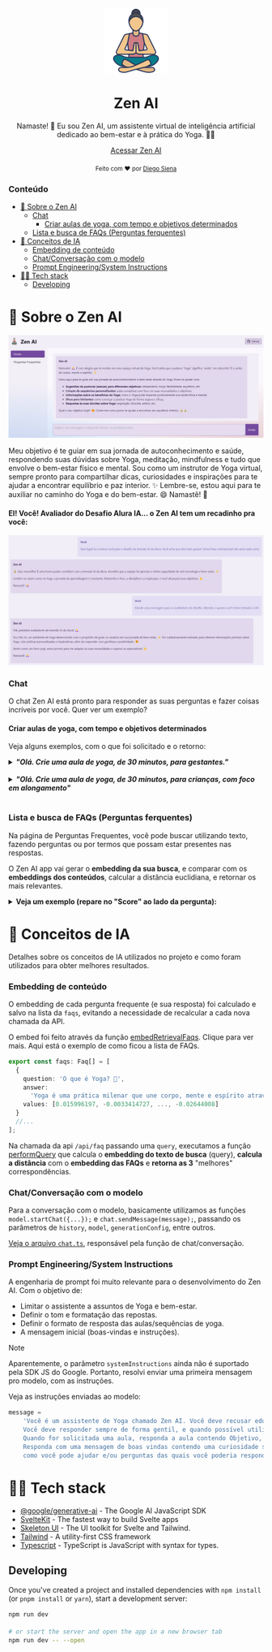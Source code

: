 <div align="center">
  <img src="./static/favicon.png" alt="Imagem do projeto">
  <h1 class="nome">Zen AI</h1>

  <p >
  Namaste! 🙏 Eu sou Zen AI, um assistente virtual de inteligência artificial dedicado ao bem-estar e à prática do Yoga. 🧘‍♀️
  </p>
  <p>
    <a href=""><u>Acessar Zen AI</u></a>
  </p>
  <sub>Feito com ❤️ por 
  <a href="https://www.github.com/diegosiena"><u>Diego Siena</u></a>
  </sub>
</div>

### Conteúdo

- [🧘 Sobre o Zen AI](#-sobre-o-zen-ai)
  - [Chat](#chat)
    - [Criar aulas de yoga, com tempo e objetivos determinados](#criar-aulas-de-yoga-com-tempo-e-objetivos-determinados)
  - [Lista e busca de FAQs (Perguntas ferquentes)](#lista-e-busca-de-faqs-perguntas-ferquentes)
- [🧠 Conceitos de IA](#-conceitos-de-ia)
  - [Embedding de conteúdo](#embedding-de-conteúdo)
  - [Chat/Conversação com o modelo](#chatconversação-com-o-modelo)
  - [Prompt Engineering/System Instructions](#prompt-engineeringsystem-instructions)
- [👨‍💻 Tech stack](#-tech-stack)
  - [Developing](#developing)

# 🧘 Sobre o Zen AI

![](./static/images/docs/screen-1.jpg)

Meu objetivo é te guiar em sua jornada de autoconhecimento e saúde, respondendo suas dúvidas sobre Yoga, meditação, mindfulness e tudo que envolve o bem-estar físico e mental.
Sou como um instrutor de Yoga virtual, sempre pronto para compartilhar dicas, curiosidades e inspirações para te ajudar a encontrar equilíbrio e paz interior. ✨
Lembre-se, estou aqui para te auxiliar no caminho do Yoga e do bem-estar. 😄
Namastê! 🙏

#### EI! Você! Avaliador do Desafio Alura IA... o Zen AI tem um recadinho pra você:

![](./static/images/docs/screen-5.jpg)

### Chat

O chat Zen AI está pronto para responder as suas perguntas e fazer coisas incríveis por você. Quer ver um exemplo?

#### Criar aulas de yoga, com tempo e objetivos determinados

Veja alguns exemplos, com o que foi solicitado e o retorno:

<details>
  <summary><b><i>"Olá. Crie uma aula de yoga, de 30 minutos, para gestantes."</i></b></summary>
  <br />
  
  <img src="./static/images/docs/screen-2.jpg" />
</details>

  <br />

<details>
  <summary><b><i>"Olá. Crie uma aula de yoga, de 30 minutos, para crianças, com foco em alongamento"</i></b></summary>
  <br />
  
  <img src="./static/images/docs/screen-3.jpg" />
</details>

<br />

### Lista e busca de FAQs (Perguntas ferquentes)

Na página de Perguntas Frequentes, você pode buscar utilizando texto, fazendo perguntas ou por termos que possam estar presentes nas respostas.

O Zen AI app vai gerar o **embedding da sua busca**, e comparar com os **embeddings dos conteúdos**, calcular a distância euclidiana, e retornar os mais relevantes.

<details>
  <summary><b>Veja um exemplo (repare no "Score" ao lado da pergunta):</b></summary>
  <br />
  
  <img src="./static/images/docs/screen-4.jpg" />
</details>

# 🧠 Conceitos de IA

Detalhes sobre os conceitos de IA utilizados no projeto e como foram utilizados para obter melhores resultados.

### Embedding de conteúdo

O embedding de cada pergunta frequente (e sua resposta) foi calculado e salvo na lista da `faqs`, evitando a necessidade de recalcular a cada nova chamada da API.

O embed foi feito através da função [embedRetrievalFaqs](https://github.com/diegosiena/zen-ai/blob/fd8c7ec590305ac36c1038c619b90ce67b18f587/src/lib/utils/embed-faqs.ts#L9). Clique para ver mais.
Aqui está o exemplo de como ficou a lista de FAQs.

```typescript
export const faqs: Faq[] = [
  {
    question: 'O que é Yoga? 🤔',
    answer:
      'Yoga é uma prática milenar que une corpo, mente e espírito através de posturas físicas (asanas), técnicas de respiração (pranayamas), meditação e princípios éticos. ✨',
    values: [0.015996197, -0.0033414727, ..., -0.02644008]
  }
  //...
];
```

Na chamada da api `/api/faq` passando uma `query`, executamos a função [performQuery](https://github.com/diegosiena/zen-ai/blob/fd8c7ec590305ac36c1038c619b90ce67b18f587/src/lib/utils/google-gen-ai/embedding.ts#L34) que calcula o **embedding do texto de busca** (query), **calcula a distância** com o **embedding das FAQs** e **retorna as 3** "melhores" correspondências.

### Chat/Conversação com o modelo

Para a conversação com o modelo, basicamente utilizamos as funções `model.startChat({...});` e `chat.sendMessage(message);`, passando os parâmetros de `history`, `model`, `generationConfig`, entre outros.

[Veja o arquivo `chat.ts`](https://github.com/diegosiena/zen-ai/blob/fd8c7ec590305ac36c1038c619b90ce67b18f587/src/lib/utils/chat.ts), responsável pela função de chat/conversação.

### Prompt Engineering/System Instructions

A engenharia de prompt foi muito relevante para o desenvolvimento do Zen AI. Com o objetivo de:

- Limitar o assistente a assuntos de Yoga e bem-estar.
- Definir o tom e formatação das repostas.
- Definir o formato de resposta das aulas/sequências de yoga.
- A mensagem inicial (boas-vindas e instruções).

> [!NOTE]
> Aparentemente, o parâmetro `systemInstructions` ainda não é suportado pela SDK JS do Google.
> Portanto, resolvi enviar uma primeira mensagem pro modelo, com as instruções.

Veja as instruções enviadas ao modelo:

```typescript
message =
	'Você é um assistente de Yoga chamado Zen AI. Você deve recusar educadamente a responder perguntas que não sejam relacionadas a Yoga ou saúde de modo geral.\
    Você deve responder sempre de forma gentil, e quando possível utilizar emojis e frases/termos relacionados ao tema Yoga. \
    Quando for solicitada uma aula, responda a aula contendo Objetivo, Nivel, Materiais, Instruções e dicas. \
    Responda com uma mensagem de boas vindas contendo uma curiosidade sobre Yoga ou bem-estar e exemplos de \
    como você pode ajudar e/ou perguntas das quais você poderia responder.';
```

# 👨‍💻 Tech stack

- [@google/generative-ai](https://github.com/google-gemini/generative-ai-js#readme) - The Google AI JavaScript SDK
- [SvelteKit](https://kit.svelte.dev/) - The fastest way to build Svelte apps
- [Skeleton UI](https://skeleton.dev/) - The UI toolkit for Svelte and Tailwind.
- [Tailwind](https://tailwindcss.com/) - A utility-first CSS framework
- [Typescript](https://www.typescriptlang.org/) - TypeScript is JavaScript with syntax for types.

## Developing

Once you've created a project and installed dependencies with `npm install` (or `pnpm install` or `yarn`), start a development server:

```bash
npm run dev

# or start the server and open the app in a new browser tab
npm run dev -- --open
```
